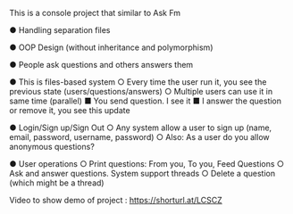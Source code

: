 This is a console project that similar to Ask Fm 

● Handling separation files

● OOP Design (without inheritance and polymorphism)

● People ask questions and others answers them

● This is files-based system
	○ Every time the user run it, you see the previous state (users/questions/answers)
	○ Multiple users can use it in same time (parallel)
	   ■ You send question. I see it
	   ■ I answer the question or remove it, you see this update
	   
● Login/Sign up/Sign Out
	○ Any system allow a user to sign up (name, email, password, username, password)
	○ Also: As a user do you allow anonymous questions?
	
● User operations
	○ Print questions: From you, To you, Feed Questions
	○ Ask and answer questions. System support threads
	○ Delete a question (which might be a thread)

Video to show demo of project :
	https://shorturl.at/LCSCZ


